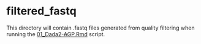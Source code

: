 # filtered_fastq

This directory will contain .fastq files generated from quality filtering when running the [01_Dada2-AGP.Rmd](../../../../../scripts/analysis-individual/AGP/01_Dada2-AGP.Rmd) script.